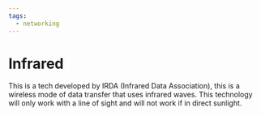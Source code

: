```yaml
---
tags:
  - networking
---
```

# Infrared

This is a tech developed by IRDA (Infrared Data Association), this is a wireless mode of data transfer that uses infrared waves. This technology will only work with a line of sight and will not work if in direct sunlight.
